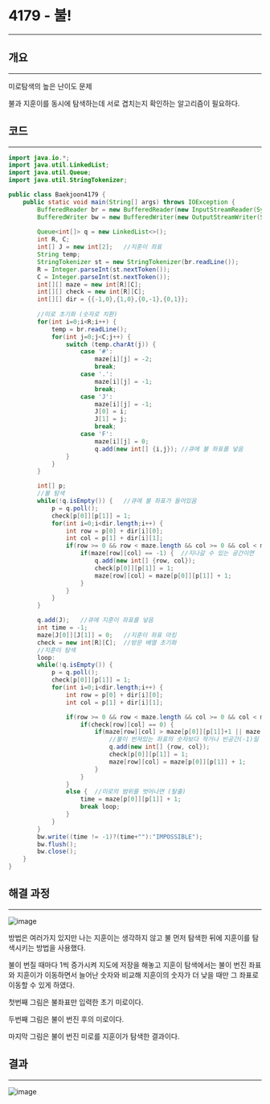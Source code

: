 # 4179 - 불!

---

## 개요

---

미로탐색의 높은 난이도 문제

불과 지훈이를 동시에 탐색하는데 서로 겹치는지 확인하는 알고리즘이 필요하다. 

## 코드

---

```java
import java.io.*;
import java.util.LinkedList;
import java.util.Queue;
import java.util.StringTokenizer;

public class Baekjoon4179 {
    public static void main(String[] args) throws IOException {
        BufferedReader br = new BufferedReader(new InputStreamReader(System.in));
        BufferedWriter bw = new BufferedWriter(new OutputStreamWriter(System.out));
        
        Queue<int[]> q = new LinkedList<>();
        int R, C;
        int[] J = new int[2];   //지훈이 좌표
        String temp;
        StringTokenizer st = new StringTokenizer(br.readLine());
        R = Integer.parseInt(st.nextToken());
        C = Integer.parseInt(st.nextToken());
        int[][] maze = new int[R][C];
        int[][] check = new int[R][C];
        int[][] dir = {{-1,0},{1,0},{0,-1},{0,1}};
        
        //미로 초기화 (숫자로 치환)
        for(int i=0;i<R;i++) {
            temp = br.readLine();
            for(int j=0;j<C;j++) {
                switch (temp.charAt(j)) {
                    case '#':
                        maze[i][j] = -2;
                        break;
                    case '.':
                        maze[i][j] = -1;
                        break;
                    case 'J':
                        maze[i][j] = -1;
                        J[0] = i;
                        J[1] = j;
                        break;
                    case 'F':
                        maze[i][j] = 0;
                        q.add(new int[] {i,j}); //큐에 불 좌표를 넣음
                }
            }
        }

        int[] p;
        //불 탐색
        while(!q.isEmpty()) {   //큐에 불 좌표가 들어있음
            p = q.poll();
            check[p[0]][p[1]] = 1;
            for(int i=0;i<dir.length;i++) {
                int row = p[0] + dir[i][0];
                int col = p[1] + dir[i][1];
                if(row >= 0 && row < maze.length && col >= 0 && col < maze[0].length) {
                    if(maze[row][col] == -1) {  //지나갈 수 있는 공간이면
                        q.add(new int[] {row, col});
                        check[p[0]][p[1]] = 1;
                        maze[row][col] = maze[p[0]][p[1]] + 1;
                    }
                }
            }
        }

        q.add(J);   //큐에 지훈이 좌표를 넣음
        int time = -1;
        maze[J[0]][J[1]] = 0;   //지훈이 좌표 마킹
        check = new int[R][C];  //방문 배열 초기화
        //지훈이 탐색
        loop:
        while(!q.isEmpty()) {
            p = q.poll();
            check[p[0]][p[1]] = 1;
            for(int i=0;i<dir.length;i++) {
                int row = p[0] + dir[i][0];
                int col = p[1] + dir[i][1];

                if(row >= 0 && row < maze.length && col >= 0 && col < maze[0].length) {
                    if(check[row][col] == 0) {
                        if(maze[row][col] > maze[p[0]][p[1]]+1 || maze[row][col] == -1) {
                            //불이 번져있는 좌표의 숫자보다 작거나 빈공간(-1)일 경우
                            q.add(new int[] {row, col});
                            check[p[0]][p[1]] = 1;
                            maze[row][col] = maze[p[0]][p[1]] + 1;
                        }
                    }
                }
                else {  //미로의 범위를 벗어나면 (탈출)
                    time = maze[p[0]][p[1]] + 1;
                    break loop;
                }
            }
        }
        bw.write((time != -1)?(time+""):"IMPOSSIBLE");
        bw.flush();
        bw.close();
    }
}
```

## 해결 과정

---

![image](https://user-images.githubusercontent.com/47655983/98988155-8dc21500-256a-11eb-8665-be3858b7a69a.png)

방법은 여러가지 있지만 나는 지훈이는 생각하지 않고 불 먼저 탐색한 뒤에 지훈이를 탐색시키는 방법을 사용했다. 

불이 번질 때마다 1씩 증가시켜 지도에 저장을 해놓고 지훈이 탐색에서는 불이 번진 좌표와 지훈이가 이동하면서 늘어난 숫자와 비교해 지훈이의 숫자가 더 낮을 때만 그 좌표로 이동할 수 있게 하였다.

첫번째 그림은 불좌표만 입력한 초기 미로이다.

두번째 그림은 불이 번진 후의 미로이다.

마지막 그림은 불이 번진 미로를 지훈이가 탐색한 결과이다.

## 결과

---
![image](https://user-images.githubusercontent.com/47655983/98988985-d0382180-256b-11eb-80da-32c76041abb2.png)